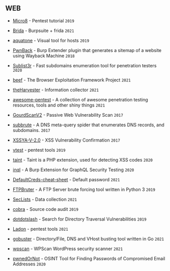 ## WEB

* [Micro8](https://github.com/Micropoor/Micro8) - Pentest tutorial  `2019`

* [Brida](https://github.com/federicodotta/Brida) - Burpsuite + frida `2021`

* [aquatone](https://github.com/michenriksen/aquatone) - Visual tool for hosts `2019`

* [PwnBack](https://github.com/P3GLEG/PwnBack) - Burp Extender plugin that generates a sitemap of a website using Wayback Machine `2018`

* [Sublist3r](https://github.com/aboul3la/Sublist3r) - Fast subdomains enumeration tool for penetration testers `2020`

* [beef](https://github.com/beefproject/beef) - The Browser Exploitation Framework Project `2021`

* [theHarvester](https://github.com/laramies/theHarvester) - Information collector `2021` 

* [awesome-pentest](https://github.com/enaqx/awesome-pentest) - A collection of awesome penetration testing resources, tools and other shiny things `2021`

* [GourdScanV2](https://github.com/ysrc/GourdScanV2) - Passive Web Vulnerability Scan `2017`

* [subbrute](https://github.com/TheRook/subbrute) - A DNS meta-query spider that enumerates DNS records, and subdomains. `2017`

* [XSSYA-V-2.0](https://github.com/yehia-mamdouh/XSSYA-V-2.0) - XSS Vulnerability Confirmation  `2017`

* [vtest](https://github.com/opensec-cn/vtest) - pentest tools `2019`

* [taint](https://github.com/laruence/taint) - Taint is a PHP extension, used for detecting XSS codes `2020`

* [inql](https://github.com/doyensec/inql) - A Burp Extension for GraphQL Security Testing `2020`

* [DefaultCreds-cheat-sheet](https://github.com/ihebski/DefaultCreds-cheat-sheet) - Default password `2021`

* [FTPBruter](https://github.com/GitHackTools/FTPBruter) - A FTP Server brute forcing tool written in Python 3 `2019`

* [SecLists](https://github.com/danielmiessler/SecLists) - Data collection `2021`

* [cobra](https://github.com/WhaleShark-Team/cobra) - Source code audit `2019`

* [dotdotslash](https://github.com/jcesarstef/dotdotslash) - Search for Directory Traversal Vulnerabilities `2019`

* [Ladon](https://github.com/k8gege/Ladon) - pentest tools `2021`

* [gobuster](https://github.com/OJ/gobuster) - Directory/File, DNS and VHost busting tool written in Go `2021`

* [wpscan](https://github.com/wpscanteam/wpscan) - WPScan WordPress security scanner `2021`

* [pwnedOrNot](https://github.com/thewhiteh4t/pwnedOrNot) - OSINT Tool for Finding Passwords of Compromised Email Addresses `2020`
